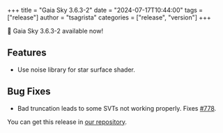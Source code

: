 +++
title = "Gaia Sky 3.6.3-2"
date = "2024-07-17T10:44:00"
tags = ["release"]
author = "tsagrista"
categories = ["release", "version"]
+++

📢 Gaia Sky 3.6.3-2 available now!

<!--more-->


## Features
- Use noise library for star surface shader.

## Bug Fixes
- Bad truncation leads to some SVTs not working properly. Fixes [#778](https://codeberg.org/gaiasky/gaiasky/issues/778).

You can get this release in [our repository](https://gaia.ari.uni-heidelberg.de/gaiasky/releases//3.6.3-2.5dd63b3c7/).